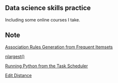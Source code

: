 Data science skills practice
---------------------------------
Including some online courses I take. 

Note
----------------------------------
[Association Rules Generation from Frequent Itemsets](http://rasbt.github.io/mlxtend/user_guide/frequent_patterns/association_rules/)

[nlargest()](https://zhuanlan.zhihu.com/p/30402355)

[Running Python from the Task Scheduler](https://jennaweng0621.pixnet.net/blog/post/404175047-%E4%BD%BF%E7%94%A8%E5%B7%A5%E4%BD%9C%E6%8E%92%E7%A8%8B%E5%99%A8%E5%9F%B7%E8%A1%8Canaconda%E7%92%B0%E5%A2%83%E7%9A%84%E7%A8%8B%E5%BC%8F)

[Edit Distance](https://www.youtube.com/watch?v=j6HfW950Xzo&ab_channel=AnuradhaBhatia)
